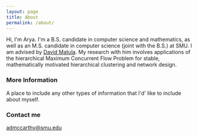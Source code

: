 ```yaml
---
layout: page
title: About
permalink: /about/
---
```


Hi, I'm Arya. I'm a B.S. candidate in computer science and mathematics, as well as an M.S. candidate in computer science (joint with the B.S.) at SMU. I am advised by [David Matula](http://lyle.smu.edu/~matula/). My research with him involves applications of the hierarchical Maximum Concurrent Flow Problem for stable, mathematically motivated hierarchical clustering and network design.

### More Information

A place to include any other types of information that I'd' like to include about myself.

### Contact me

[admccarthy@smu.edu](mailto:admccarthy@smu.edu)
